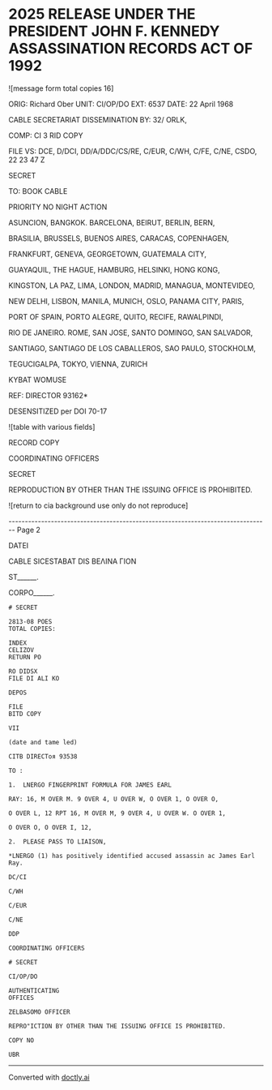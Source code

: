# 2025 RELEASE UNDER THE PRESIDENT JOHN F. KENNEDY ASSASSINATION RECORDS ACT OF 1992

![message form total copies 16]

ORIG: Richard Ober
UNIT: CI/OP/DO
EXT: 6537
DATE: 22 April 1968

CABLE SECRETARIAT DISSEMINATION
BY: 32/ ORLK,

COMP: CI 3 RID COPY

FILE VS: DCE, D/DCI, DD/A/DDC/CS/RE,
C/EUR, C/WH, C/FE, C/NE, CSDO, 22 23 47 Z

SECRET

TO: BOOK CABLE

PRIORITY NO NIGHT ACTION

ASUNCION, BANGKOK. BARCELONA, BEIRUT, BERLIN, BERN,

BRASILIA, BRUSSELS, BUENOS AIRES, CARACAS, COPENHAGEN,

FRANKFURT, GENEVA, GEORGETOWN, GUATEMALA CITY,

GUAYAQUIL, THE HAGUE, HAMBURG, HELSINKI, HONG KONG,

KINGSTON, LA PAZ, LIMA, LONDON, MADRID, MANAGUA, MONTEVIDEO,

NEW DELHI, LISBON, MANILA, MUNICH, OSLO, PANAMA CITY, PARIS,

PORT OF SPAIN, PORTO ALEGRE, QUITO, RECIFE, RAWALPINDI,

RIO DE JANEIRO. ROME, SAN JOSE, SANTO DOMINGO, SAN SALVADOR,

SANTIAGO, SANTIAGO DE LOS CABALLEROS, SAO PAULO, STOCKHOLM,

TEGUCIGALPA, TOKYO, VIENNA, ZURICH

KYBAT WOMUSE

REF: DIRECTOR 93162*

DESENSITIZED per DOI 70-17

![table with various fields]

RECORD COPY

COORDINATING OFFICERS

SECRET

REPRODUCTION BY OTHER THAN THE ISSUING OFFICE IS PROHIBITED.

![return to cia background use only do not reproduce]


-------------------------------------------------------------------------------- Page 2

DATEI

CABLE SICESTABAT DIS ΒΕΛΙΝΑ ΓΙΟΝ

ST______.

CORPO______.

```
# SECRET

2813-08 POES
TOTAL COPIES:

INDEX
CELIZOV
RETURN PO

RO DIDSX
FILE DI ALI KO

DEPOS

FILE
BITD COPY

VII

(date and tame led)

CITB DIRECTоя 93538

TO :

1.  LNERGO FINGERPRINT FORMULA FOR JAMES EARL

RAY: 16, M OVER M. 9 OVER 4, U OVER W, O OVER 1, O OVER O,

O OVER L, 12 RPT 16, M OVER M, 9 OVER 4, U OVER W. O OVER 1,

O OVER O, O OVER I, 12,

2.  PLEASE PASS TO LIAISON,

*LNERGO (1) has positively identified accused assassin ac James Earl Ray.

DC/CI

C/WH

C/EUR

C/NE

DDP

COORDINATING OFFICERS

# SECRET

CI/OP/DO

AUTHENTICATING
OFFICES

ZELBASOMO OFFICER

REPRO"ICTION BY OTHER THAN THE ISSUING OFFICE IS PROHIBITED.

COPY NO

UBR
```


---
Converted with [doctly.ai](https://doctly.ai)